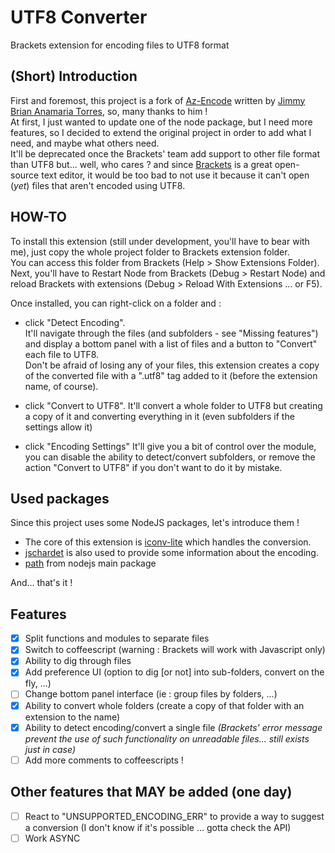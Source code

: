 UTF8 Converter
=========

Brackets extension for encoding files to UTF8 format

(Short) Introduction
-----------------
First and foremost, this project is a fork of [Az-Encode](https://github.com/Azakur4/Az-Encode) written by [Jimmy Brian Anamaria Torres](https://github.com/Azakur4), so, many thanks to him !  
At first, I just wanted to update one of the node package, but I need more features, so I decided to extend the original project in order to add what I need, and maybe what others need.  
It'll be deprecated once the Brackets' team add support to other file format than UTF8 but... well, who cares ? and since [Brackets](https://github.com/adobe/brackets) is a great open-source text editor, it would be too bad to not use it because it can't open (*yet*) files that aren't encoded using UTF8.

HOW-TO
------------------
To install this extension (still under development, you'll have to bear with me), just copy the whole project folder to Brackets extension folder.  
You can access this folder from Brackets (Help > Show Extensions Folder).  
Next, you'll have to Restart Node from Brackets (Debug > Restart Node) and reload Brackets with extensions (Debug > Reload With Extensions ... or F5).

Once installed, you can right-click on a folder and :
- click "Detect Encoding".  
It'll navigate through the files (and subfolders - see "Missing features") and display a bottom panel with a list of files and a button to "Convert" each file to UTF8.  
Don't be afraid of losing any of your files, this extension creates a copy of the converted file with a ".utf8" tag added to it (before the extension name, of course).

- click "Convert to UTF8".
It'll convert a whole folder to UTF8 but creating a copy of it and converting everything in it (even subfolders if the settings allow it)

- click "Encoding Settings"
It'll give you a bit of control over the module, you can disable the ability to detect/convert subfolders, or remove the action "Convert to UTF8" if you don't want to do it by mistake.

Used packages
--------------------
Since this project uses some NodeJS packages, let's introduce them !
- The core of this extension is [iconv-lite](https://github.com/ashtuchkin/iconv-lite) which handles the conversion.
- [jschardet](https://github.com/aadsm/jschardet) is also used to provide some information about the encoding.
- [path](https://github.com/joyent/node) from nodejs main package

And... that's it !

Features
---------------
- [x] Split functions and modules to separate files
- [x] Switch to coffeescript (warning : Brackets will work with Javascript only)
- [x] Ability to dig through files
- [x] Add preference UI (option to dig [or not] into sub-folders, convert on the fly, ...)
- [ ] Change bottom panel interface (ie : group files by folders, ...)
- [x] Ability to convert whole folders (create a copy of that folder with an extension to the name)
- [x] Ability to detect encoding/convert a single file _(Brackets' error message prevent the use of such functionality on unreadable files... still exists just in case)_
- [ ] Add more comments to coffeescripts !

Other features that MAY be added (one day)
---------------------
- [ ] React to "UNSUPPORTED_ENCODING_ERR" to provide a way to suggest a conversion (I don't know if it's possible ... gotta check the API)
- [ ] Work ASYNC 
